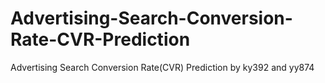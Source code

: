 # Advertising-Search-Conversion-Rate-CVR-Prediction
Advertising Search Conversion Rate(CVR) Prediction 
by ky392 and yy874
